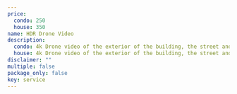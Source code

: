 ```yaml
---
price:
  condo: 250
  house: 350
name: HDR Drone Video
description:
  condo: 4k Drone video of the exterior of the building, the street and the vicinity.
  house: 4k Drone video of the exterior of the building, the street and the vicinity.
disclaimer: ""
multiple: false
package_only: false
key: service
---
```

